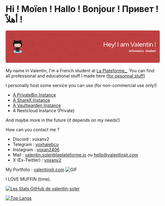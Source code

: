 # Hi ! Moïen ! Hallo ! Bonjour ! Привет ! أهلاً !

![Header](github-header-image.png)

My name in Valentin, I'm a French student at [La Plateforme_](https://laplateforme.io/), You can find all professional and educational stuff I made here ([for pesonnal stuff](https://github.com/VoXaN24))

I personally host some service you can use (for non-commercial use only!)
- [A PrivateBin Instance](https://p.hessfr.fr/)
- [A ShareX Instance](https://i.hessfr.fr/)
- [A Vaultwarden Instance](https://vault.hessfr.fr)
- A Nextcloud Instance (Private)

And maybe more in the future (it depends on my needs!)

How can you contact me ?
- Discord : voxanv2
- Telegram : [voxhaiebcu](https://t.me/voxhaiebcu)
- Instagram : [voxan2406](https://www.instagram.com/voxan2406/)
- Mail : [valentin.soler@laplateforme.io](mailto:valentin.soler@laplateforme.io) ou [hello@valentinslr.com](mailto:hello@valentinslr.com)
- X (Ex-Twitter) : [voxanv2](https://x.com/voxanv2)

My Portfolio : [valentinslr.com](https://valentinslr.com/)
![GIF](itsmuffintime.gif)

I LOVE MUFFIN (time).

[![Les Stats GitHub de valentin-soler](https://github-readme-stats.vercel.app/api?username=valentin-soler&count_private=true&show_icons=true&theme=radical)](https://github.com/anuraghazra/github-readme-stats)

[![Top Langs](https://github-readme-stats.vercel.app/api/top-langs/?username=valentin-soler&count_private=true&show_icons=true&theme=radical)](https://github.com/anuraghazra/github-readme-stats)
